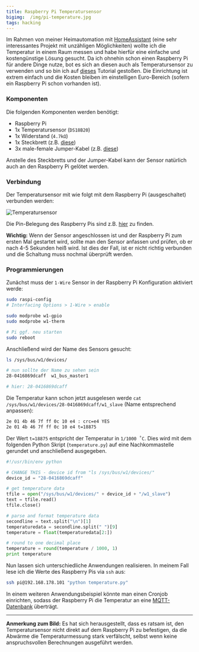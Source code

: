 ```yaml
---
title: Raspberry Pi Temperatursensor
bigimg:  /img/pi-temperature.jpg
tags: hacking
---
```


Im Rahmen von meiner Heimautomation mit [HomeAssistant](http://home-assistant.io/) (eine sehr interessantes Projekt mit unzähligen Möglichkeiten) wollte ich die Temperatur in einem Raum messen und habe hierfür eine einfache und kostengünstige Lösung gesucht.
Da ich ohnehin schon einen Raspberry Pi für andere Dinge nutze, bot es sich an diesen auch als Temperatursensor zu verwenden und so bin ich auf [dieses](http://www.cl.cam.ac.uk/projects/raspberrypi/tutorials/temperature/) Tutorial gestoßen.
Die Einrichtung ist extrem einfach und die Kosten bleiben im einstelligen Euro-Bereich (sofern ein Raspberry Pi schon vorhanden ist).

### Komponenten
Die folgenden Komponenten werden benötigt:

* Raspberry Pi
* 1x Temperatursensor (`DS18B20`)
* 1x Widerstand (`4.7kΩ`)
* 1x Steckbrett (z.B. [diese](https://www.amazon.de/gp/product/B00LO32MBM))
* 3x male-female Jumper-Kabel (z.B. [diese](https://www.amazon.de/dp/B00DI4ZSRU))

Anstelle des Steckbretts und der Jumper-Kabel kann der Sensor natürlich auch an den Raspberry Pi gelötet werden.

### Verbindung
Der Temperatursensor mit wie folgt mit dem Raspberry Pi (ausgeschaltet) verbunden werden:

![Temperatursensor](http://www.cl.cam.ac.uk/projects/raspberrypi/tutorials/temperature/sensor-connection.png)

Die Pin-Belegung des Raspberry Pis sind z.B. [hier](https://www.raspberrypi.org/documentation/usage/gpio/) zu finden.

**Wichtig:** Wenn der Sensor angeschlossen ist und der Raspberry Pi zum ersten Mal gestartet wird, sollte man den Sensor anfassen und prüfen, ob er nach 4-5 Sekunden heiß wird.
Ist dies der Fall, ist er nicht richtig verbunden und die Schaltung muss nochmal überprüft werden.

### Programmierungen
Zunächst muss der `1-Wire` Sensor in der Raspberry Pi Konfiguration aktiviert werde:

```sh
sudo raspi-config
# Interfacing Options > 1-Wire > enable

sudo modprobe w1-gpio
sudo modprobe w1-therm

# Pi ggf. neu starten
sudo reboot
```

Anschließend wird der Name des Sensors gesucht:

```sh
ls /sys/bus/w1/devices/

# nun sollte der Name zu sehen sein
28-0416869dcaff  w1_bus_master1

# hier: 28-0416869dcaff
```

Die Temperatur kann schon jetzt ausgelesen werde `cat /sys/bus/w1/devices/28-0416869dcaff/w1_slave` (Name entsprechend anpassen):

```sh
2e 01 4b 46 7f ff 0c 10 e4 : crc=e4 YES
2e 01 4b 46 7f ff 0c 10 e4 t=18875
```

Der Wert `t=18875` entspricht der Temperatur in `1/1000 ˚C`.
Dies wird mit dem folgenden Python Skript (`temperature.py`) auf eine Nachkommastelle gerundet und anschließend ausgegeben.

```python
#!/usr/bin/env python

# CHANGE THIS - device id from "ls /sys/bus/w1/devices/"
device_id = "28-0416869dcaff"

# get temperature data
tfile = open("/sys/bus/w1/devices/" + device_id + "/w1_slave")  
text = tfile.read()
tfile.close()

# parse and format temperature data
secondline = text.split("\n")[1]
temperaturedata = secondline.split(" ")[9]
temperature = float(temperaturedata[2:])

# round to one decimal place
temperature = round(temperature / 1000, 1)
print temperature
```

Nun lassen sich unterschiedliche Anwendungen realisieren.
In meinem Fall lese ich die Werte des Raspberry Pis via `ssh` aus:

```sh
ssh pi@192.168.178.101 "python temperature.py"
```

In einem weiteren Anwendungsbeispiel könnte man einen Cronjob einrichten, sodass der Raspberry Pi die Temperatur an eine [MQTT-Datenbank](https://home-assistant.io/components/mqtt/) überträgt.

----

**Anmerkung zum Bild:** Es hat sich herausgestellt, dass es ratsam ist, den Temperatursensor nicht direkt auf dem Raspberry Pi zu befestigen, da die Abwärme die Temperaturmessung stark verfälscht, selbst wenn keine anspruchsvollen Berechnungen ausgeführt werden.
